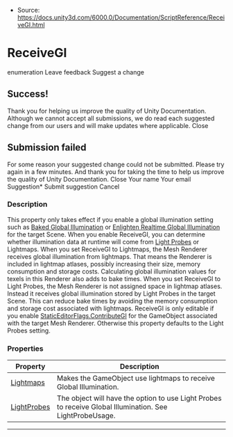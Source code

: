 * Source: https://docs.unity3d.com/6000.0/Documentation/ScriptReference/ReceiveGI.html

# ReceiveGI
enumeration
Leave feedback
Suggest a change
## Success!
Thank you for helping us improve the quality of Unity Documentation. Although we cannot accept all submissions, we do read each suggested change from our users and will make updates where applicable.
Close
## Submission failed
For some reason your suggested change could not be submitted. Please <a>try again</a> in a few minutes. And thank you for taking the time to help us improve the quality of Unity Documentation.
Close
Your name Your email Suggestion* Submit suggestion
Cancel
### Description
This property only takes effect if you enable a global illumination setting such as [Baked Global Illumination](https://docs.unity3d.com/6000.0/Documentation/Manual/class-LightingSettings.html#MixedLighting.html) or [Enlighten Realtime Global Illumination](https://docs.unity3d.com/6000.0/Documentation/Manual/class-LightingSettings.html#RealtimeLighting.html) for the target Scene. When you enable ReceiveGI, you can determine whether illumination data at runtime will come from [Light Probes](https://docs.unity3d.com/6000.0/Documentation/Manual/LightProbes.html) or Lightmaps. When you set ReceiveGI to Lightmaps, the Mesh Renderer receives global illumination from lightmaps. That means the Renderer is included in lightmap atlases, possibly increasing their size, memory consumption and storage costs. Calculating global illumination values for texels in this Renderer also adds to bake times. When you set ReceiveGI to Light Probes, the Mesh Renderer is not assigned space in lightmap atlases. Instead it receives global illumination stored by Light Probes in the target Scene. This can reduce bake times by avoiding the memory consumption and storage cost associated with lightmaps. ReceiveGI is only editable if you enable [StaticEditorFlags.ContributeGI](https://docs.unity3d.com/6000.0/Documentation/ScriptReference/StaticEditorFlags.ContributeGI.html) for the GameObject associated with the target Mesh Renderer. Otherwise this property defaults to the Light Probes setting.
### Properties
Property | Description  
---|---  
[Lightmaps](https://docs.unity3d.com/6000.0/Documentation/ScriptReference/ReceiveGI.Lightmaps.html) | Makes the GameObject use lightmaps to receive Global Illumination.   
[LightProbes](https://docs.unity3d.com/6000.0/Documentation/ScriptReference/ReceiveGI.LightProbes.html) | The object will have the option to use Light Probes to receive Global Illumination. See LightProbeUsage.  
* * *
